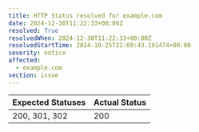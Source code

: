 ```yaml
---
title: HTTP Status resolved for example.com
date: 2024-12-30T11:22:33+00:00Z
resolved: True
resolvedWhen: 2024-12-30T11:22:33+00:00Z
resolvedStartTime: 2024-10-25T21:09:43.191474+00:00
severity: notice
affected:
  - example.com
section: issue
---
```


| Expected Statuses | Actual Status  |
|-------------------|----------------|
| 200, 301, 302 | 200 |
